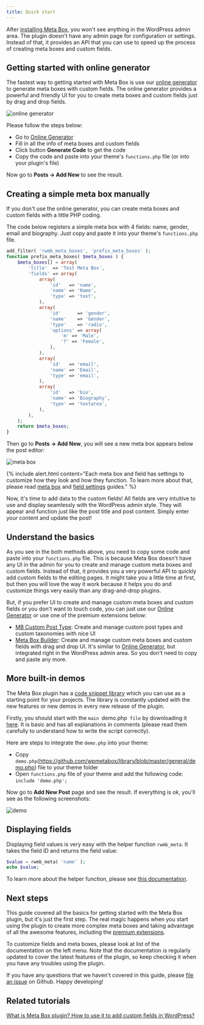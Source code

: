 ```yaml
---
title: Quick start
---
```


After [installing Meta Box](/installation/), you won't see anything in the WordPress admin area. The plugin doesn't have any admin page for configuration or settings. Instead of that, it provides an API that you can use to speed up the process of creating meta boxes and custom fields.

## Getting started with online generator

The fastest way to getting started with Meta Box is use our [online generator](https://metabox.io/online-generator/) to generate meta boxes with custom fields. The online generator provides a powerful and friendly UI for you to create meta boxes and custom fields just by drag and drop fields.

![online generator](https://i.imgur.com/shvWYj4.png)

Please follow the steps below:

- Go to [Online Generator](https://metabox.io/online-generator/)
- Fill in all the info of meta boxes and custom fields
- Click button **Generate Code** to get the code
- Copy the code and paste into your theme's `functions.php` file (or into your plugin's file)

Now go to **Posts &rarr; Add New** to see the result.

## Creating a simple meta box manually

If you don't use the online generator, you can create meta boxes and custom fields with a little PHP coding.

The code below registers a simple meta box with 4 fields: name, gender, email and biography. Just copy and paste it into your theme's `functions.php` file.

```php
add_filter( 'rwmb_meta_boxes', 'prefix_meta_boxes' );
function prefix_meta_boxes( $meta_boxes ) {
    $meta_boxes[] = array(
        'title'  => 'Test Meta Box',
        'fields' => array(
            array(
                'id'   => 'name',
                'name' => 'Name',
                'type' => 'text',
            ),
            array(
                'id'      => 'gender',
                'name'    => 'Gender',
                'type'    => 'radio',
                'options' => array(
                    'm' => 'Male',
                    'f' => 'Female',
                ),
            ),
            array(
                'id'   => 'email',
                'name' => 'Email',
                'type' => 'email',
            ),
            array(
                'id'   => 'bio',
                'name' => 'Biography',
                'type' => 'textarea',
            ),
        ),
    );
    return $meta_boxes;
}
```

Then go to **Posts → Add New**, you will see a new meta box appears below the post editor:

![meta box](https://i.imgur.com/NLlFkFM.png)

{% include alert.html content="Each meta box and field has settings to customize how they look and how they function. To learn more about that, please read [meta box](/creating-meta-boxes/) and [field settings](/field-settings/) guides." %}

Now, it's time to add data to the custom fields! All fields are very intuitive to use and display seamlessly with the WordPress admin style. They will appear and function just like the post title and post content. Simply enter your content and update the post!

## Understand the basics

As you see in the both methods above, you need to copy some code and paste into your `functions.php` file. This is because Meta Box doesn't have any UI in the admin for you to create and manage custom meta boxes and custom fields. Instead of that, it provides you a very powerful API to quickly add custom fields to the editing pages. It might take you a little time at first, but then you will love the way it work because it helps you do and customize things very easily than any drag-and-drop plugins.

But, if you prefer UI to create and manage custom meta boxes and custom fields or you don't want to touch code, you can just use our [Online Generator](https://metabox.io/online-generator/) or use one of the premium extensions below:

- [MB Custom Post Type](https://metabox.io/plugins/custom-post-type/): Create and manage custom post types and custom taxonomies with nice UI
- [Meta Box Builder](https://metabox.io/plugins/meta-box-builder/): Create and manage custom meta boxes and custom fields with drag and drop UI. It's similar to [Online Generator](https://metabox.io/online-generator/), but integrated right in the WordPress admin area. So you don't need to copy and paste any more.

## More built-in demos

The Meta Box plugin has a [code snippet library](https://github.com/wpmetabox/library/) which you can use as a starting point for your projects. The library is constantly updated with the new features or new demos in every new release of the plugin.

Firstly, you should start with the `main `demo.php` file` by downloading it [here](https://github.com/wpmetabox/library/blob/master/general/demo.php). It is basic and has all explanations in comments (please read them carefully to understand how to write the script correctly).

Here are steps to integrate the `demo.php` into your theme:

- Copy `demo.php`(https://github.com/wpmetabox/library/blob/master/general/demo.php) file to your theme folder
- Open `functions.php` file of your theme and add the following code: `include 'demo.php';`

Now go to **Add New Post** page and see the result. If everything is ok, you'll see as the following screenshots:

![demo](https://i.imgur.com/7JbfV3D.png)

## Displaying fields

Displaying field values is very easy with the helper function `rwmb_meta`. It takes the field ID and returns the field value:

```php
$value = rwmb_meta( 'name' );
echo $value;
```

To learn more about the helper function, please see [this documentation](/displaying-fields/).

## Next steps

This guide covered all the basics for getting started with the Meta Box plugin, but it's just the first step. The real magic happens when you start using the plugin to create more complex meta boxes and taking advantage of all the awesome features, including the [premium extensions](https://metabox.io/plugins/).

To customize fields and meta boxes, please look at list of the documentation on the left menu. Note that the documentation is regularly updated to cover the latest features of the plugin, so keep checking it when you have any troubles using the plugin.

If you have any questions that we haven't covered in this guide, please [file an issue](https://github.com/wpmetabox/docs/issues/new) on Github. Happy developing!

## Related tutorials

[What is Meta Box plugin? How to use it to add custom fields in WordPress?](https://metabox.io/what-is-meta-box-plugin/)

